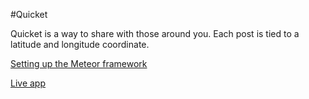 #Quicket

Quicket is a way to share with those around you. Each post is tied to a latitude and longitude coordinate. 

[Setting up the Meteor framework](https://www.meteor.com/)

[Live app](http://qckt.me/)

